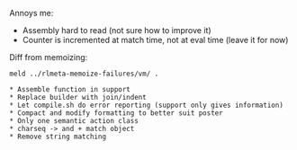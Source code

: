 Annoys me:

* Assembly hard to read (not sure how to improve it)
* Counter is incremented at match time, not at eval time (leave it for now)

Diff from memoizing:

    meld ../rlmeta-memoize-failures/vm/ .

    * Assemble function in support
    * Replace builder with join/indent
    * Let compile.sh do error reporting (support only gives information)
    * Compact and modify formatting to better suit poster
    * Only one semantic action class
    * charseq -> and + match object
    * Remove string matching
